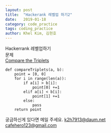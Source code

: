 ```yaml
---
layout: post
title:  "Hackerank 레벨업 하기2"
date:   2019-01-18
category: code_practice
tags: coding_practice
author: Khel Kim, 김현호
---
```


Hackerrank 레벨업하기  
문제  
[Compare the Triplets](https://www.hackerrank.com/challenges/compare-the-triplets/problem)

~~~
def compareTriplets(a, b):
    point = [0, 0]
    for i in range(len(a)):
        if a[i] > b[i]:
            point[0] +=1
        elif a[i] < b[i]:
            point[1] +=1
        else:
            pass
    return point
~~~

궁금하신게 있다면 메일 주세요.
k2h7913@daum.net  
cafehero123@gmail.com
